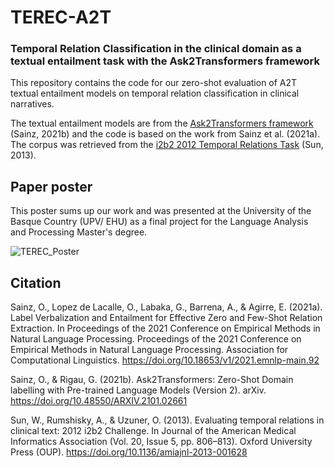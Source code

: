 # TEREC-A2T
### Temporal Relation Classification in the clinical domain as a textual entailment task with the Ask2Transformers framework
  
This repository contains the code for our zero-shot evaluation of A2T textual entailment models on temporal relation classification in clinical narratives.

The textual entailment models are from the [Ask2Transformers framework](https://github.com/osainz59/Ask2Transformers) (Sainz, 2021b) and the code is based on the work from Sainz et al. (2021a). The corpus was retrieved from the [i2b2 2012 Temporal Relations Task](https://portal.dbmi.hms.harvard.edu/) (Sun, 2013).

## Paper poster 

This poster sums up our work and was presented at the University of the Basque Country (UPV/ EHU) as a final project for the Language Analysis and Processing Master's degree. 

![TEREC_Poster](https://user-images.githubusercontent.com/74248167/172026092-af504adf-45ac-4212-b244-54b7a27b3417.png)

## Citation

Sainz, O., Lopez de Lacalle, O., Labaka, G., Barrena, A., & Agirre, E. (2021a). Label Verbalization and Entailment for Effective Zero and Few-Shot Relation Extraction. In Proceedings of the 2021 Conference on Empirical Methods in Natural Language Processing. Proceedings of the 2021 Conference on Empirical Methods in Natural Language Processing. Association for Computational Linguistics. https://doi.org/10.18653/v1/2021.emnlp-main.92

Sainz, O., & Rigau, G. (2021b). Ask2Transformers: Zero-Shot Domain labelling with Pre-trained Language Models (Version 2). arXiv. https://doi.org/10.48550/ARXIV.2101.02661

Sun, W., Rumshisky, A., & Uzuner, O. (2013). Evaluating temporal relations in clinical text: 2012 i2b2 Challenge. In Journal of the American Medical Informatics Association (Vol. 20, Issue 5, pp. 806–813). Oxford University Press (OUP). https://doi.org/10.1136/amiajnl-2013-001628
